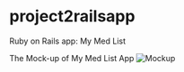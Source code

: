 # project2railsapp
Ruby on Rails app: My Med List

The Mock-up of My Med List App
<img src="/ga/wdi/projects/project_2/project2railsapp/app/assets/images/railsmockup.jpg" alt="Mockup" style="max-width:100%;">
